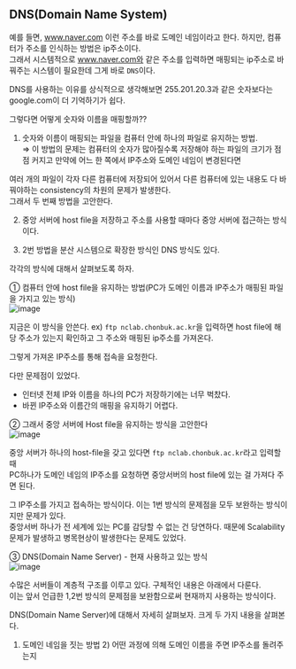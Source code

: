 ## DNS(Domain Name System) 

예를 들면, www.naver.com 이런 주소를 바로 도메인 네임이라고 한다. 하지만, 컴퓨터가 주소를 인식하는 방법은 ip주소이다.  
그래서 시스템적으로 www.naver.com와 같은 주소를 입력하면 매핑되는 ip주소로 바꿔주는 시스템이 필요한데 그게 바로 `DNS`이다.

DNS를 사용하는 이유를 상식적으로 생각해보면 255.201.20.3과 같은 숫자보다는 google.com이 더 기억하기가 쉽다. 

그렇다면 어떻게 숫자와 이름을 매핑할까??  
1. 숫자와 이름이 매핑되는 파일을 컴퓨터 안에 하나의 파일로 유지하는 방법.  
⇒ 이 방법의 문제는 컴퓨터의 숫자가 많아질수록 저장해야 하는 파일의 크기가 점점 커지고 만약에 어느 한 쪽에서 IP주소와 도메인 네임이 변경된다면 

여러 개의 파일이 각자 다른 컴퓨터에 저장되어 있어서 다른 컴퓨터에 있는 내용도 다 바꿔야하는 consistency의 차원의 문제가 발생한다.  
그래서 두 번째 방법을 고안한다.

2. 중앙 서버에 host file을 저장하고 주소를 사용할 때마다 중앙 서버에 접근하는 방식이다.

3. 2번 방법을 분산 시스템으로 확장한 방식인 DNS 방식도 있다.

각각의 방식에 대해서 살펴보도록 하자.

① 컴퓨터 안에 host file을 유지하는 방법(PC가 도메인 이름과 IP주소가 매핑된 파일을 가지고 있는 방식)  
![image](https://user-images.githubusercontent.com/64796257/148336595-a640caa9-0ff2-44a3-b9bf-0ade9f33a92f.png)

지금은 이 방식을 안쓴다. 
ex) `ftp nclab.chonbuk.ac.kr`을 입력하면 host file에 해당 주소가 있는지 확인하고 그 주소와 매핑된 ip주소를 가져온다.

그렇게 가져온 IP주소를 통해 접속을 요청한다.

다만 문제점이 있었다.
- 인터넷 전체 IP와 이름을 하나의 PC가 저장하기에는 너무 벅찼다.
- 바뀐 IP주소와 이름간의 매핑을 유지하기 어렵다. 

② 그래서 중앙 서버에 Host file을 유지하는 방식을 고안한다  
![image](https://user-images.githubusercontent.com/64796257/148336792-d3f9936d-d262-4875-94bc-68acc9328560.png)

중앙 서버가 하나의 host-file을 갖고 있다면 `ftp nclab.chonbuk.ac.kr`라고 입력할 때  
PC하나가 도메인 네임의 IP주소를 요청하면 중앙서버의 host file에 있는 걸 가져다 주면 된다.

그 IP주소를 가지고 접속하는 방식이다. 이는 1번 방식의 문제점을 모두 보완하는 방식이지만 문제가 있다.  
중앙서버 하나가 전 세계에 있는 PC를 감당할 수 없는 건 당연하다. 때문에 Scalability 문제가 발생하고 병목현상이 발생한다는 문제도 있었다.

③ DNS(Domain Name Server) - 현재 사용하고 있는 방식  
![image](https://user-images.githubusercontent.com/64796257/148336897-5db6942a-1fea-4c91-8b95-e50ecef35305.png)

수많은 서버들이 계층적 구조를 이루고 있다. 구체적인 내용은 아래에서 다룬다.  
이는 앞서 언급한 1,2번 방식의 문제점을 보완함으로써 현재까지 사용하는 방식이다.

DNS(Domain Name Server)에 대해서 자세히 살펴보자. 크게 두 가지 내용을 살펴본다. 
1) 도메인 네임을 짓는 방법 2) 어떤 과정에 의해 도메인 이름을 주면 IP주소를 돌려주는지 


































